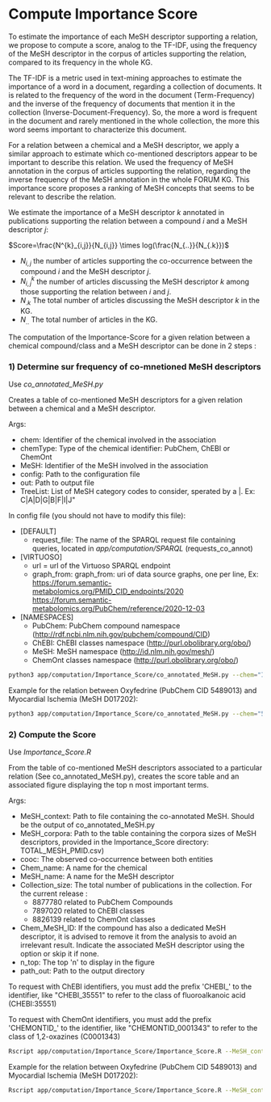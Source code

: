 # Compute Importance Score

To estimate the importance of each MeSH descriptor supporting a relation, we propose to compute a score, analog to the TF-IDF, using the frequency of the MeSH descriptor in the corpus of articles supporting the relation, compared to its frequency in the whole KG.

The TF-IDF is a metric used in text-mining approaches to estimate the importance of a word in a document, regarding a collection of documents. It is related to the frequency of the word in the document (Term-Frequency) and the inverse of the frequency of documents that mention it in the collection (Inverse-Document-Frequency). So, the more a word is frequent in the document and rarely mentioned in the whole collection, the more this word seems important to characterize this document.

For a relation between a chemical and a MeSH descriptor, we apply a similar approach to estimate which co-mentioned descriptors appear to be important to describe this relation. We used the frequency of MeSH annotation in the corpus of articles supporting the relation, regarding the inverse frequency of the MeSH annotation in the whole FORUM KG. This importance score proposes a ranking of MeSH concepts that seems to be relevant to describe the relation.

We estimate the importance of a MeSH descriptor $`k`$ annotated in publications supporting the relation between a compound $`i`$ and a MeSH descriptor $`j`$:

$`Score=\frac{N^{k}_{i,j}}{N_{i,j}} \times log(\frac{N_{..}}{N_{.k}})`$

- $`N_{i,j}`$ the number of articles supporting the co-occurrence between the compound $`i`$ and the MeSH descriptor $`j`$.
- $`N^{k}_{i,j}`$ the number of articles discussing the MeSH descriptor $`k`$ among those supporting the relation between $`i`$ and $`j`$.
- $`N_{.k}`$ The total number of articles discussing the MeSH descriptor $`k`$ in the KG.
- $`N_{..}`$ The total number of articles in the KG. 


The computation of the Importance-Score for a given relation between a chemical compound/class and a MeSH descriptor can be done in 2 steps :

### 1)  Determine sur frequency of co-mnetioned MeSH descriptors

Use *co_annotated_MeSH.py*

Creates a table of co-mentioned MeSH descriptors for a given relation between a chemical and a MeSH descriptor.

Args: 

- chem: Identifier of the chemical involved in the association
- chemType: Type of the chemical identifier: PubChem, ChEBI or ChemOnt
- MeSH: Identifier of the MeSH involved in the association
- config: Path to the configuration file
- out: Path to output file
- TreeList: List of MeSH category codes to consider, sperated by a |. Ex: C|A|D|G|B|F|I|J"

In config file (you should not have to modify this file): 

- [DEFAULT]
  - request_file: The name of the SPARQL request file containing queries, located in *app/computation/SPARQL* (requests_co_annot)
- [VIRTUOSO]
  - url = url of the Virtuoso SPARQL endpoint
  - graph_from: graph_from: uri of data source graphs, one per line, Ex:
    https://forum.semantic-metabolomics.org/PMID_CID_endpoints/2020
    https://forum.semantic-metabolomics.org/PubChem/reference/2020-12-03
- [NAMESPACES]
  - PubChem: PubChem compound namespace (http://rdf.ncbi.nlm.nih.gov/pubchem/compound/CID)
  - ChEBI: ChEBI classes namespace (http://purl.obolibrary.org/obo/)
  - MeSH: MeSH namespace (http://id.nlm.nih.gov/mesh/)
  - ChemOnt classes namespace (http://purl.obolibrary.org/obo/)

```bash
python3 app/computation/Importance_Score/co_annotated_MeSH.py --chem="IdChemical" --chemType="PubChem/ChEBI/ChemOnt" --MeSH="MeSHID" --config="path/to/config/file" --TreeList="TreeNumbers" --out="path/to/output/co_annotated_MeSH.csv"
```

Example for the relation between Oxyfedrine (PubChem CID 5489013) and Myocardial Ischemia (MeSH D017202):

```bash
python3 app/computation/Importance_Score/co_annotated_MeSH.py --chem="5489013" --chemType="PubChem" --MeSH="D017202" --config="app/computation/config/co_annotated_MeSH/request_config.ini" --TreeList="C|A|D|G|B|F|I|J" --out="out/path/CID5489013_D017202_co_annotated_MeSH.csv"
```

### 2) Compute the Score

Use *Importance_Score.R*

From the table of co-mentioned MeSH descriptors associated to a particular relation (See co_annotated_MeSH.py), creates the score table and an associated figure displaying the top n most important terms.

Args:

- MeSH_context: Path to file containing the co-annotated MeSH. Should be the output of co_annotated_MeSH.py
- MeSH_corpora: Path to the table containing the corpora sizes of MeSH descriptors, provided in the Importance_Score directory: TOTAL_MESH_PMID.csv)
- cooc: The observed co-occurrence between both entities
- Chem_name: A name for the chemical
- MeSH_name: A name for the MeSH descriptor
- Collection_size: The total number of publications in the collection. For the current release :
  - 8877780 related to PubChem Compounds
  - 7897020 related to ChEBI classes
  - 8826139 related to ChemOnt classes
- Chem_MeSH_ID: If the compound has also a dedicated MeSH descriptor, it is advised to remove it from the analysis to avoid an irrelevant result. Indicate the associated MeSH descriptor using the option or skip it if none.
- n_top: The top 'n' to display in the figure
- path_out: Path to the output directory

To request with ChEBI identifiers, you must add the prefix 'CHEBI_' to the identifier, like "CHEBI_35551" to refer to the class of fluoroalkanoic acid (CHEBI:35551)

To request with ChemOnt identifiers, you must add the prefix 'CHEMONTID_' to the identifier, like "CHEMONTID_0001343" to refer to the class of 1,2-oxazines (C0001343)

```bash
Rscript app/computation/Importance_Score/Importance_Score.R --MeSH_context="/path/to/co_annotated_MeSH.csv" --MeSH_corpora="path/to/mesh/corpora" --cooc=COOC --Chem_name="Cpd Name" --MeSH_name="MeSH Name" --Collection_size=N --Chem_MeSH_ID="ChemID" --n_top=20 --path_out="/path/out/dir"
```

Example for the relation between Oxyfedrine (PubChem CID 5489013) and Myocardial Ischemia (MeSH D017202):

```bash
Rscript app/computation/Importance_Score/Importance_Score.R --MeSH_context="/path/to/CID5489013_D017202_co_annotated_MeSH.csv" --MeSH_corpora="app/computation/Importance_Score/TOTAL_MESH_PMID.csv" --cooc=87 --Chem_name="Oxyfedrine" --MeSH_name="Myocardial Ischemia" --Collection_size=8877780 --Chem_MeSH_ID="D010099" --n_top=20 --path_out="/path/out/dir"
```